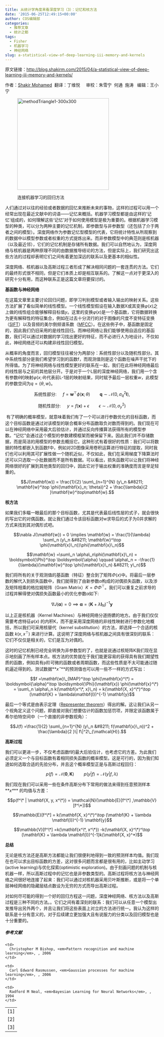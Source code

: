 ```yaml
---
title: 从统计学角度来看深度学习（3）：记忆和核方法
date: '2015-06-25T12:49:15+00:00'
author: COS编辑部
categories:
  - 推荐文章
  - 统计之都
tags:
  - Fisher
  - 机器学习
  - 神经网络
slug: a-statistical-view-of-deep-learning-iii-memory-and-kernels
---
```


原文链接：<http://blog.shakirm.com/2015/04/a-statistical-view-of-deep-learning-iii-memory-and-kernels/>

作者：<a href="http://www.shakirm.com/" target="_blank">Shakir Mohamed</a>  翻译：丁维悦     审校：朱雪宁  何通  施涛   编辑：王小宁<figure id="attachment_11153" style="width: 300px" class="wp-caption alignright">

[<img class="wp-image-11153 size-full" src="https://cos.name/wp-content/uploads/2015/06/methodTriangle1-300x300.png" alt="methodTriangle1-300x300" width="300" height="300" srcset="https://cos.name/wp-content/uploads/2015/06/methodTriangle1-300x300.png 300w, https://cos.name/wp-content/uploads/2015/06/methodTriangle1-300x300-150x150.png 150w" sizes="(max-width: 300px) 100vw, 300px" />](https://cos.name/wp-content/uploads/2015/06/methodTriangle1-300x300.png)<figcaption class="wp-caption-text">连接机器学习的回归方法</figcaption></figure> 

人们通过对以往的经验或者数据的回忆来推断未来的事物，这样的过程可以用一个经常出现在最近文献中的词语——记忆来概括。机器学习模型都是由这样的‘记忆’组成的，如何理解这些‘记忆’对于如何使用模型是极为重要的。根据机器学习模型的种类，可以分为两种主要的记忆机制，即参数型与非参数型（还包括了介于两者之间的模型）。深度网络作为参数记忆型模型的代表，它将统计特性从所观察到的数据中以模型参数或者权重的方式提炼出来。而非参数模型中的典范则是核机器（以及最近邻），它们的记忆机制是存储所有数据。我们可以自然地认为，深度网络与核机器是两种原理不同的由数据推导结论的方法，但是实际上，我们研究出这些方法的过程却表明它们之间有着更加深远的联系以及更基本的相似性。

深度网络、核机器以及高斯过程三者形成了解决相同问题的一套连贯的方法。它们的最终形式很不相同，但是它们本质上却是相互联系的。了解这一点对于更深入的研究十分有用，而这种联系正是这篇文章将要探讨的。

**<!--more-->基函数与神经网络**

在这篇文章里主要讨论回归问题，即学习判别模型或者输入输出的映射关系。这些方法扩展了看似简单的线性模型。一个线性模型假设在输入数据X或其变换$\varphi(x)$之上做的线性组合能够解释目标值$y$。这里的变换$\varphi(x)$是一个基函数，它将数据转换为更有解释性的特征集合，例如在过去十分流行的对于图像的尺度不变特征变换（[SIFT](https://en.wikipedia.org/wiki/Scale-invariant_feature_transform)）以及音频的美尔倒频谱系数（[MFCC](https://en.wikipedia.org/wiki/Mel-frequency_cepstrum)）。在这些例子中，基函数是固定的，因此我们仍旧采用的是线性回归。而神经网络让我们能够使用自适应的基函数，我们可以通过对数据的学习找出更好的特征，而不必进行人为地设计。不仅如此，神经网络还可以构建非线性回归模型。

从概率的角度而言，回归模型往往被分为两部分：系统性部分以及随机性部分。其中系统性部分是我们希望学习到的函数f，而观测值则是这个函数在噪声干扰下的所得值。为了将神经网络与线性模型更好的联系在一起，我们在此将神经网络最后的线性层与之前的其他层分开。于是对于一个L层的深度神经网络，我们用一个含有参数$\theta$的映射$\varphi(x;\theta)$代表前L-1层的映射结果，同时赋予最后一层权重$w$，此模型的参数空间为$q=\{\theta,w\}$。

$$\textrm{系统性部分: } \quad f = \mathbf{w}^\top \phi(\mathbf{x}; \theta) \qquad \mathbf{q}\sim \mathcal{N}(0,\sigma_q^2 \mathbf{I}),$$

$$\textrm{随机性部分: } \quad y = f(\mathbf{x}) + \epsilon \qquad \epsilon \sim \mathcal{N}(0, \sigma_y^2)$$

<em style="line-height: 1.5;"> </em>有了明确的概率模型，就意味着我们有了一个可以进行参数优化的目标函数，而这个目标函数是通过对该模型的联合概率分布函数取负对数而得到的。我们现在可以在神经网络中采用最大后验估计，并通过反向传播算法获得所有的模型参数。“记忆”会通过这个模型的参数建模框架而被保留下来。因此我们并不存储数据，而是简洁的用模型的参数去概括它。这种形式有着很好的性质：我们可以将数据的特性都嵌入到函数f中，例如对2D图像采用卷积运算进行特征的提取，同时我们也可以利用其可扩展性做一个随机近似，不仅如此，我们在采用梯度下降算法时还可以只选取一小批数据而不是所有数据。可以看出，损失函数可以让我们将神经网络很好的扩展到其他类型的回归中，因此它对于输出权重的准确度而言是举足轻重的。

$$J(\mathbf{w}) = \frac{1}{2} \sum\_{n=1}^{N} (y\_n &#8211; \mathbf{w}^\top \phi(\mathbf{x}_n; \theta))^2 + \frac{\lambda}{2 }\mathbf{w}^\top\mathbf{w}.$$

**核方法**

如果我们多瞄一眼最后的那个目标函数，尤其是代表最后线性层的式子，就会很快的写出它的对偶函数。就让我们通过令该目标函数对w求导后的式子为0并求解的方式来找到其对偶形式吧。

$$\nabla J(\mathbf{w}) = 0 \implies \mathbf{w} = \frac{1}{\lambda} \sum\_n (y\_n &#8211; \mathbf{w}^\top \phi(\mathbf{x}\_n))\phi(\mathbf{x}\_n)$$

$$\mathbf{w} =\sum\_n \alpha\_n\phi(\mathbf{x}\_n) = \boldsymbol{\Phi}^\top \boldsymbol{\alpha} \qquad \alpha\_n = -\frac{1}{\lambda}(\mathbf{w}^\top \phi(\mathbf{x}\_n) &#8211; y\_n)$$

我们将所有的关于观测值的基函数（特征）整合到了矩阵$\Phi(x)$中。将最后一层参数的解代入到损失函数中，我们就得到了由新参数$\alpha$构成的对偶损失函数，以及涉及矩阵相乘的格拉姆矩阵（Gram Matrix）$K=\Phi\Phi^{\top}$。我们可以重复之前求导的过程并解得使对偶损失函数最小的优化参数$\alpha$如下:

$$\nabla J(\mathbf{\boldsymbol{\alpha}}) = 0 \implies \boldsymbol{\alpha} = (\mathbf{K} + \lambda \mathbf{I}_N)^{-1} \mathbf{y}$$
  
以上正是核机器（Kernel Machines）与神经网络分道扬镳的地方。由于我们仅仅需要考虑特征$\varphi(x)$ 的内积K，而不是采用深度网络的非线性映射进行参数化地概括，所以我们可采用核替代（kernel substitution）的方法，即选择一个合适的核函数 $k(x,x^{\top})$ 来进行计算。这说明了深度网络与核机器之间具有很深刻的联系：它们不仅仅是相关的，它们是互为对偶的。

这时的记忆机制已经完全转换为非参数型的了，也就是说通过核矩阵K我们现在显示地刻画了所有样本点。核方法的优势就在于我们能更容易的获得具有我们期望性质的函数，例如具有p阶可微的函数或者周期函数，而这些性质是不太可能通过随机逼近得到的。测试数据**_$x^{\star}$_**的预测值也可以用一些不一样的方式写出：

$$f =\mathbf{w}\_{MAP}^\top \phi(\mathbf{x}^\*) = \boldsymbol{\alpha}^\top \boldsymbol{\Phi}(\mathbf{x}) \phi(\mathbf{x}^\*) = \sum\_n \alpha\_n k(\mathbf{x^\*, x}\_n) = k(\mathbf{X, x}^\*)^\top (\mathbf{K} + \lambda\mathbf{I})^{-1} \mathbf{y}$$
  
最后一个等式是由表示定理（[Representer theorem](http://en.wikipedia.org/wiki/Representer_theorem)）得出的解。这让我们从另一个视角定义这个问题，即直接对我们想要估计的函数加惩罚项，并限定该函数属于希尔伯特空间中（一个直接的非参数视角）：

$$J(f) =\frac{1}{2} \sum\_{n=1}^{N} (y\_n &#8211; f(\mathbf{x}\_n))^2 + \frac{\lambda}{2 }\| f\|^2\_{\mathcal{H}}.$$
  
**高斯过程**

我们可以更进一步，不仅考虑函数f的最大后验估计，也考虑它的方差。为此我们必须定义一个与目标函数有着相同损失函数的概率模型。这是可行的，因为我们知道如何选取合适的先验分布，并且这个概率模型正是与高斯过程回归：

$$p(f) = \mathcal{N}(\mathbf{0}, \mathbf{K}) \qquad p(y | f) = \mathcal{N}(y | f, \lambda)$$
  
我们现在我们可以采用一些在条件高斯分布下常用的做法来得到任意预测样本**_x*_** 的均值与方差：

$$p(f^\* | \mathbf{X, y, x^\*}) = \mathcal{N}(\mathbb{E}[f^\*] ,\mathbb{V}[f^\*])$$

$$\mathbb{E}[f^\*] = k(\mathbf{X, x}^\*)^\top (\mathbf{K} + \lambda \mathbf{I})^{-1} \mathbf{y}$$

$$\mathbb{V}[f^\*] =k(\mathbf{x^\*, x^\*}) -k(\mathbf{X, x}^\*)^\top (\mathbf{K} + \lambda \mathbf{I})^{-1}k(\mathbf{X, x}^*)$$
  
**总结**

无论是核方法还是高斯方法都能让我们很便利地得到一致的预测样本均值。我们现在也可以求出目标函数的方差，这对很多问题而言都是很有用的，比如主动学习(active learning)与优化探索(optimistic exploration)。由于刻画问题的机制与核机器一样，所以高斯过程中的记忆也是非参数类型的。高斯过程将核方法与神经网络之间很好地连接了起来：我们可以通过对核机器采用贝叶斯推断，或是将一个单层神经网络的隐藏层结点数设为无穷的方式而导出高斯过程。

对如何尽可能的得到一个好的回归方程这一问题，深度神经网络、核方法以及高斯过程是三种不同的方法。。它们之间有着深刻的联系：我们可以从任意一个模型出发推导出另外两个，并且让我们将这些表面上对立的方法进行统一。我认为这样的联系是十分有意义的，对于后续建立更加强大且有说服力的分类以及回归模型也是十分重要的。

##### 参考文献

<table>
  <tr>
    <td>
      <a id="225_1"></a>[1]
    </td>
    
    <td>
      Christopher M Bishop, <em>Pattern recognition and machine learning</em>, , 2006
    </td>
  </tr>
  
  <tr class="alternate">
    <td>
      <a id="225_2"></a>[2]
    </td>
    
    <td>
      Carl Edward Rasmussen, <em>Gaussian processes for machine learning</em>, , 2006
    </td>
  </tr>
  
  <tr>
    <td>
      <a id="225_3"></a>[3]
    </td>
    
    <td>
      Radford M Neal, <em>Bayesian Learning for Neural Networks</em>, , 1994
    </td>
  </tr>
</table>
